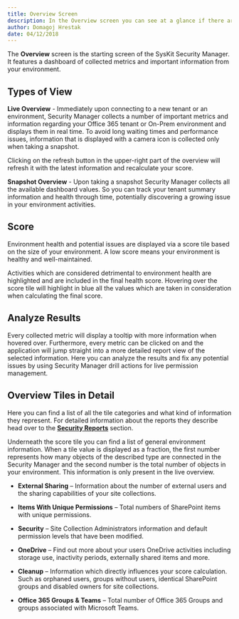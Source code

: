 ```yaml
---
title: Overview Screen
description: In the Overview screen you can see at a glance if there are any potential issues in your environment.
author: Domagoj Hrestak
date: 04/12/2018
---
```


The __Overview__ screen is the starting screen of the SysKit Security Manager. It features a dashboard of collected metrics and important information from your environment.


## Types of View
__Live Overview__ - Immediately upon connecting to a new tenant or an environment, Security Manager collects a number of important metrics and information regarding your Office 365 tenant or On-Prem environment and displays them in real time. To avoid long waiting times and performance issues, information that is displayed with a camera icon is collected only when taking a snapshot. 

Clicking on the refresh button in the upper-right part of the overview will refresh it with the latest information and recalculate your score.

__Snapshot Overview__ - Upon taking a snapshot Security Manager collects all the available dashboard values. So you can track your tenant summary information and health through time, potentially discovering a growing issue in your environment activities.

## Score
Environment health and potential issues are displayed via a score tile based on the size of your environment. A low score means your environment is healthy and well-maintained.

Activities which are considered detrimental to environment health are highlighted and are included in the final health score. Hovering over the score tile will highlight in blue all the values which are taken in consideration when calculating the final score.

## Analyze Results
Every collected metric will display a tooltip with more information when hovered over. Furthermore, every metric can be clicked on and the application will jump straight into a more detailed report view of the selected information. Here you can analyze the results and fix any potential issues by using Security Manager drill actions for live permission management.

## Overview Tiles in Detail
Here you can find a list of all the tile categories and what kind of information they represent. For detailed information about the reports they describe head over to the [__Security Reports__](#internal/get-to-know-security-manager/permissions-reports-screen) section.

Underneath the score tile you can find a list of general environment information. When a tile value is displayed as a fraction, the first number represents how many objects of the described type are connected in the Security Manager and the second number is the total number of objects in your environment. This information is only present in the live overview.

* __External Sharing__ – Information about the number of external users and the sharing capabilities of your site collections.

* __Items With Unique Permissions__ – Total numbers of SharePoint items with unique permissions.

* __Security__ – Site Collection Administrators information and default permission levels that have been modified.

* __OneDrive__ – Find out more about your users OneDrive activities including storage use, inactivity periods, externally shared items and more.

* __Cleanup__ – Information which directly influences your score calculation. Such as orphaned users, groups without users, identical SharePoint groups and disabled owners for site collections.

* __Office 365 Groups & Teams__ – Total number of Office 365 Groups and groups associated with Microsoft Teams.

